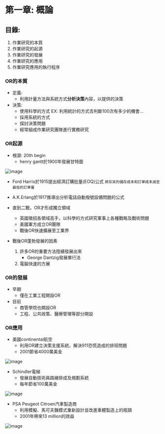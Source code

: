 # 第一章: 概論
## 目錄:
1. 作業研究的本質
2. 作業研究的起源
3. 作業研究的發展
4. 作業研究的應用
5. 作業研究應用的執行程序
### OR的本質
* 定義: 
  *  利用計量方法與系統方式**分析決策**內容，以提供的決策
* 決策:
  *  使用科學的方式 EX: 利用統計的方式去判斷100次有多少的機會...
  *  採用系統的方式 
  *  探討決策問題
  *  經常組成作業研究團隊進行實務研究 
### OR起源
* 根源: 20th begin
   * henry gantt於1900年發展甘特圖

 ![image](https://user-images.githubusercontent.com/62127656/153808357-c0ed2b82-54e1-40e2-a425-a30bbd70da65.png)


   * Ford Harris於1915提出經濟訂購批量(EOQ)公式
  ```將存貨的儲存成本和訂單成本減至最低的訂單量```


   * A.K.Erlang於1917推導出分析電話自動撥號設備問題的公式
* 直到二戰，OR才形成獨立領域
  * 英國徵招各領域高手，以科學的方式研究軍事上各種戰略及戰術問題
  * 美國軍方成立OR團隊
  * 戰後OR快速擴展至工業界
* 戰後OR蓬勃發展的因素
  1. 許多OR的重要方法陸續發展出來
     * George Dantzig發展單行法
  2. 電腦快速的方展
### OR的發展
* 早期
  * 僅在工業工程開設OR
* 目前
  * 商管學院也開設OR
  * 工程、公共政策、醫療管理等部分開設
### OR應用
* 美國continental航空
  * 利用OR建立決策支援系統，解決911恐慌造成的排班問題
  * 2001節省4000萬美金

![image](https://user-images.githubusercontent.com/62127656/153810805-8ca97ff9-31e7-4df6-a77a-f26c9116b42b.png)


* Schindler電梯
  * 發展自動技術員路線排成及規劃系統
  * 每年節省100萬美金

![image](https://user-images.githubusercontent.com/62127656/153810854-9dbfdd37-2dcb-4502-8865-7eb5658b53f7.png)


* PSA Peugeot Citroen汽車製造商
  * 利用模擬、馬可夫鍊模式重新設計並改進車體製造上的瓶頸
  * 2001年帶來13 million的效益

![image](https://user-images.githubusercontent.com/62127656/153810906-14e2632c-03bd-4676-a4b5-66c56ccc8014.png)
